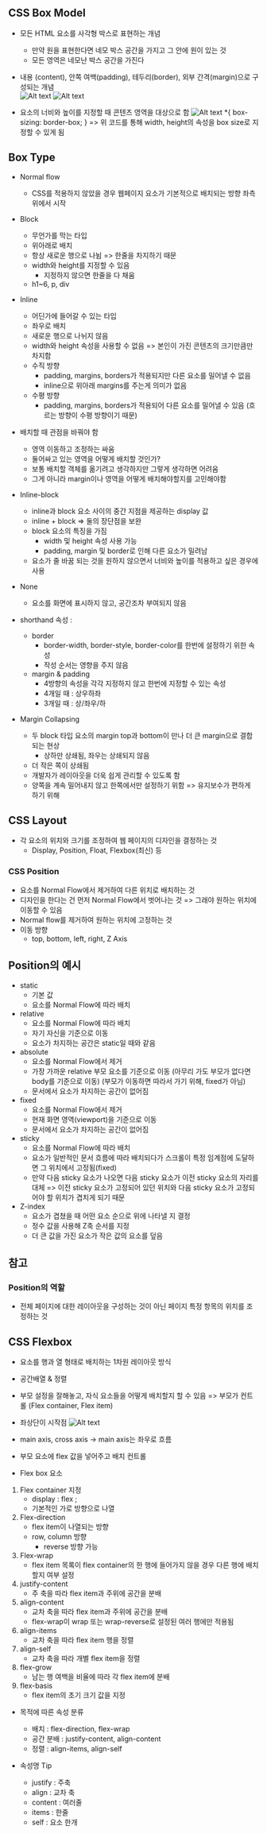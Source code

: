 ## CSS Box Model
- 모든 HTML 요소를 사각형 박스로 표현하는 개념
    - 만약 원을 표현한다면 네모 박스 공간을 가지고 그 안에 원이 있는 것
    - 모든 영역은 네모난 박스 공간을 가진다

- 내용 (content), 안쪽 여백(padding), 테두리(border), 외부 간격(margin)으로 구성되는 개념  
![Alt text](Box의구성요소.png)
![Alt text](Box구성의방향별명칭.png)

- 요소의 너비와 높이를 지정할 때 콘텐츠 영역을 대상으로 함
![Alt text](width&height속성.png)
    *{
        box-sizing: border-box;
    }
    => 위 코드를 통해 width, height의 속성을 box size로 지정할 수 있게 됨

## Box Type
- Normal flow
    - CSS를 적용하지 않았을 경우 웹페이지 요소가 기본적으로 배치되는 방향 좌측 위에서 시작
- Block 
    - 무언가를 막는 타입
    - 위아래로 배치
    - 항상 새로운 행으로 나뉨 => 한줄을 차지하기 때문
    - width와 height를 지정할 수 있음
        - 지정하지 않으면 한줄을 다 채움
    - h1~6, p, div
- Inline
    - 어딘가에 들어갈 수 있는 타입
    - 좌우로 배치
    - 새로운 행으로 나뉘지 않음
    - width와 height 속성을 사용할 수 없음 
        => 본인이 가진 콘텐츠의 크기만큼만 차지함
    - 수직 방향
        - padding, margins, borders가 적용되지만 다른 요소를 밀어낼 수 없음
        - inline으로 위아래 margins를 주는게 의미가 없음
    - 수평 방향
        - padding, margins, borders가 적용되어 다른 요소를 밀어낼 수 있음
        (흐르는 방향이 수평 방향이기 때문)

- 배치할 때 관점을 바꿔야 함
    - 영역 이동하고 조정하는 싸움
    - 둘어싸고 있는 영역을 어떻게 배치할 것인가?
    - 보통 배치할 객체를 옮기려고 생각하지만 그렇게 생각하면 어려움
    - 그게 아니라 margin이나 영역을 어떻게 배치해야할지를 고민해야함

- Inline-block
    - inline과 block 요소 사이의 중간 지점을 제공하는 display 값
    - inline + block => 둘의 장단점을 보완
    - block 요소의 특징을 가짐
        - width 및 height 속성 사용 가능
        - padding, margin 및 border로 인해 다른 요소가 밀려남
    - 요소가 줄 바꿈 되는 것을 원하지 않으면서 너비와 높이를 적용하고 싶은 경우에 사용

- None
    - 요소를 화면에 표시하지 않고, 공간조차 부여되지 않음

- shorthand 속성 :
    - border
        - border-width, border-style, border-color를 한번에 설정하기 위한 속성
        - 작성 순서는 영향을 주지 않음
    - margin & padding
        - 4방향의 속성을 각각 지정하지 않고 한번에 지정할 수 있는 속성
        - 4개일 때 : 상우하좌
        - 3개일 때 : 상/좌우/하

- Margin Collapsing
    - 두 block 타입 요소의 margin top과 bottom이 만나 더 큰 margin으로 결합되는 현상
        - 상하만 상쇄됨, 좌우는 상쇄되지 않음
    - 더 작은 쪽이 상쇄됨
    - 개발자가 레이아웃을 더욱 쉽게 관리할 수 있도록 함
    - 양쪽을 계속 밀어내지 않고 한쪽에서만 설정하기 위함 => 유지보수가 편하게 하기 위해


## CSS Layout
- 각 요소의 위치와 크기를 조정하여 웹 페이지의 디자인을 결정하는 것
    - Display, Position, Float, Flexbox(최신) 등

### CSS Position
- 요소를 Normal Flow에서 제거하여 다른 위치로 배치하는 것
- 디자인을 한다는 건 먼저 Normal Flow에서 벗어나는 것 => 그래야 원하는 위치에 이동할 수 있음
- Normal flow를 제거하여 원하는 위치에 고정하는 것
- 이동 방향
    - top, bottom, left, right, Z Axis

## Position의 예시
- static
    - 기본 값
    - 요소를 Normal Flow에 따라 배치
- relative
    - 요소를 Normal Flow에 따라 배치
    - 자기 자신을 기준으로 이동
    - 요소가 차지하는 공간은 static일 때와 같음
- absolute
    - 요소를 Normal Flow에서 제거
    - 가장 가까운 relative 부모 요소를 기준으로 이동 (아무리 가도 부모가 없다면 body를 기준으로 이동)
    (부모가 이동하면 따라서 가기 위해, fixed가 아님)
    - 문서에서 요소가 차지하는 공간이 없어짐
- fixed
    - 요소를 Normal Flow에서 제거
    - 현재 화면 영역(viewport)을 기준으로 이동
    - 문서에서 요소가 차지하는 공간이 없어짐
- sticky
    - 요소를 Normal Flow에 따라 배치
    - 요소가 일반적인 문서 흐름에 따라 배치되다가 스크롤이 특정 임계점에 도달하면 그 위치에서 고정됨(fixed)
    - 만약 다음 sticky 요소가 나오면 다음 sticky 요소가 이전 sticky 요소의 자리를 대체
        => 이전 sticky 요소가 고정되어 있던 위치와 다음 sticky 요소가 고정되어야 할 위치가 겹치게 되기 때문
- Z-index
    - 요소가 겹쳤을 때 어떤 요소 순으로 위에 나타낼 지 결정
    - 정수 값을 사용해 Z축 순서를 지정
    - 더 큰 값을 가진 요소가 작은 값의 요소를 덮음

## 참고
### Position의 역할
- 전체 페이지에 대한 레이아웃을 구성하는 것이 아닌 페이지 특정 항목의 위치를 조정하는 것

## CSS Flexbox
- 요소를 행과 열 형태로 배치하는 1차원 레이아웃 방식
- 공간배열 & 정렬
- 부모 설정을 잘해놓고, 자식 요소들을 어떻게 배치할지 할 수 있음 => 부모가 컨트롤
(Flex container, Flex item)
- 좌상단이 시작점
![Alt text](flexbox구성요소.png)
- main axis, cross axis
    -> main axis는 좌우로 흐름
- 부모 요소에 flex 값을 넣어주고 배치 컨트롤

- Flex box 요소
1. Flex container 지정
    - display : flex ;
    - 기본적인 가로 방향으로 나열
2. Flex-direction 
    - flex item이 나열되는 방향
    - row, column 방향 
        - reverse 방향 가능
3. Flex-wrap
    - flex item 목록이 flex container의 한 행에 들어가지 않을 경우 다른 행에 배치할지 여부 설정
4. justify-content
    - 주 축을 따라 flex item과 주위에 공간을 분배
5. align-content
    - 교차 축을 따라 flex item과 주위에 공간을 분배
    - flex-wrap이 wrap 또는 wrap-reverse로 설정된 여러 행에만 적용됨
6. align-items
    - 교차 축을 따라 flex item 행을 정렬
7. align-self
    - 교차 축을 따라 개별 flex item을 정렬
8. flex-grow
    - 남는 행 여백을 비율에 따라 각 flex item에 분배
9. flex-basis
    - flex item의 초기 크기 값을 지정


- 목적에 따른 속성 분류
    - 배치 : flex-direction, flex-wrap
    - 공간 분배 : justify-content, align-content
    - 정렬 : align-items, align-self

- 속성명 Tip
    - justify : 주축
    - align : 교차 축
    - content : 여러줄
    - items : 한줄
    - self : 요소 한개